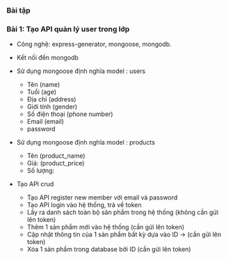 ### Bài tập 
### Bài 1: Tạo API quản lý user trong lớp
- Công nghệ: express-generator, mongoose, mongodb.
- Kết nối đến mongodb
- Sử dụng mongoose định nghĩa model : users
    + Tên (name)
    + Tuổi (age)
    + Địa chỉ (address)
    + Giới tính (gender)
    + Số điện thoại (phone number)
    + Email (email)
    + password
- Sử dụng mongoose định nghĩa model : products
  + Tên (product_name)
  + Giá: (product_price)
  + Số lượng:

- Tạo API crud
  + Tạo API register new member với email và password
  + Tạo API login vào hệ thống, trả về token 
  + Lấy ra danh sách toàn bộ sản phẩm trong hệ thống (không cần gửi lên token)
  + Thêm 1 sản phẩm mới vào hệ thống (cần gửi lên token)
  + Cập nhật thông tin của 1 sản phẩm bất kỳ dựa vào ID -> (cần gửi lên token)
  + Xóa 1 sản phẩm trong database bởi ID (cần gửi lên token)